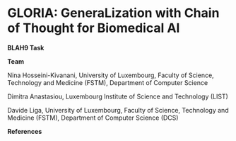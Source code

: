 # GLORIA: GeneraLization with Chain of Thought for Biomedical AI

**BLAH9 Task** 


**Team**

Nina Hosseini-Kivanani, University of Luxembourg, Faculty of Science, Technology and Medicine (FSTM), Department of Computer Science

Dimitra Anastasiou, Luxembourg Institute of Science and Technology (LIST)

Davide Liga, University of Luxembourg, Faculty of Science, Technology and Medicine (FSTM), Department of Computer Science (DCS)

**References**
